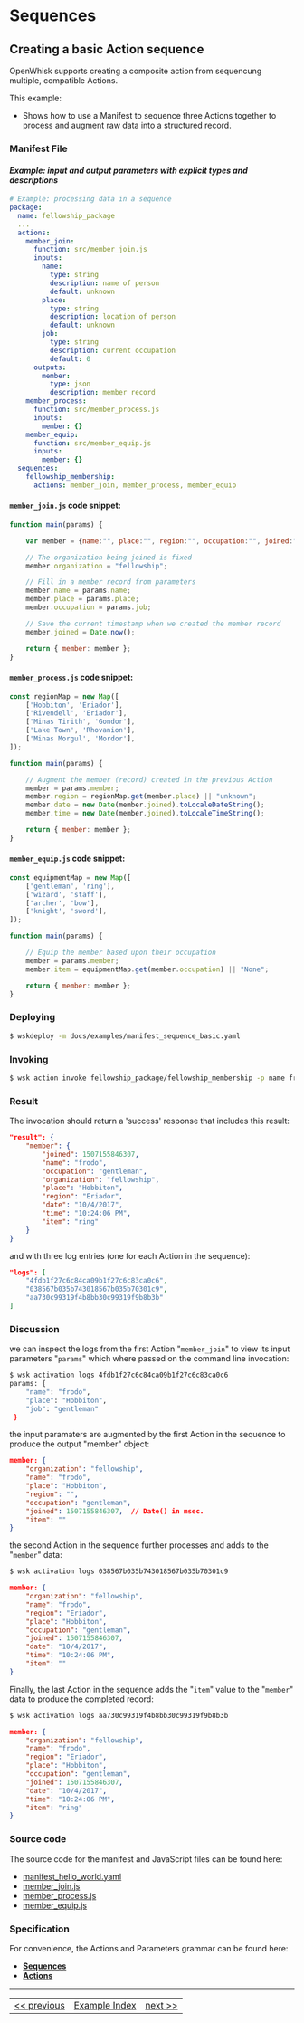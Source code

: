 # Sequences

## Creating a basic Action sequence

OpenWhisk supports creating a composite action from sequencung multiple, compatible Actions.

This example:
- Shows how to use a Manifest to sequence three Actions together to process and augment raw data into a structured record.

### Manifest File

#### _Example: input and output parameters with explicit types and descriptions_
```yaml
# Example: processing data in a sequence
package:
  name: fellowship_package
  ...
  actions:
    member_join:
      function: src/member_join.js
      inputs:
        name:
          type: string
          description: name of person
          default: unknown
        place:
          type: string
          description: location of person
          default: unknown
        job:
          type: string
          description: current occupation
          default: 0
      outputs:
        member:
          type: json
          description: member record
    member_process:
      function: src/member_process.js
      inputs:
        member: {}
    member_equip:
      function: src/member_equip.js
      inputs:
        member: {}
  sequences:
    fellowship_membership:
      actions: member_join, member_process, member_equip
```

#### ```member_join.js``` code snippet:
```javascript
function main(params) {

    var member = {name:"", place:"", region:"", occupation:"", joined:"", organization:"", item:"" };

    // The organization being joined is fixed
    member.organization = "fellowship";

    // Fill in a member record from parameters
    member.name = params.name;
    member.place = params.place;
    member.occupation = params.job;

    // Save the current timestamp when we created the member record
    member.joined = Date.now();

    return { member: member };
}
```

#### ```member_process.js``` code snippet:
```javascript
const regionMap = new Map([
    ['Hobbiton', 'Eriador'],
    ['Rivendell', 'Eriador'],
    ['Minas Tirith', 'Gondor'],
    ['Lake Town', 'Rhovanion'],
    ['Minas Morgul', 'Mordor'],
]);

function main(params) {

    // Augment the member (record) created in the previous Action
    member = params.member;
    member.region = regionMap.get(member.place) || "unknown";
    member.date = new Date(member.joined).toLocaleDateString();
    member.time = new Date(member.joined).toLocaleTimeString();

    return { member: member };
}
```

#### ```member_equip.js``` code snippet:
```javascript
const equipmentMap = new Map([
    ['gentleman', 'ring'],
    ['wizard', 'staff'],
    ['archer', 'bow'],
    ['knight', 'sword'],
]);

function main(params) {

    // Equip the member based upon their occupation
    member = params.member;
    member.item = equipmentMap.get(member.occupation) || "None";

    return { member: member };
}
```

### Deploying
```sh
$ wskdeploy -m docs/examples/manifest_sequence_basic.yaml
```

### Invoking
```sh
$ wsk action invoke fellowship_package/fellowship_membership -p name frodo -p place Hobbiton -p job gentleman  -b
```

### Result
The invocation should return a 'success' response that includes this result:
```json
"result": {
    "member": {
        "joined": 1507155846307,
        "name": "frodo",
        "occupation": "gentleman",
        "organization": "fellowship",
        "place": "Hobbiton",
        "region": "Eriador",
        "date": "10/4/2017",
        "time": "10:24:06 PM",
        "item": "ring"
    }
}
```

and with three log entries (one for each Action in the sequence):
```json
"logs": [
    "4fdb1f27c6c84ca09b1f27c6c83ca0c6",
    "038567b035b743018567b035b70301c9",
    "aa730c99319f4b8bb30c99319f9b8b3b"
]
```

### Discussion

we can inspect the logs from the first Action "```member_join```" to view its input parameters "```params```" which where passed on the command line invocation:
```sh
$ wsk activation logs 4fdb1f27c6c84ca09b1f27c6c83ca0c6
params: {
    "name": "frodo",
    "place": "Hobbiton",
    "job": "gentleman"
 }
```
the input paramaters are augmented by the first Action in the sequence to produce the output "member" object:

```json
member: {
    "organization": "fellowship",
    "name": "frodo",
    "place": "Hobbiton",
    "region": "",
    "occupation": "gentleman",
    "joined": 1507155846307,  // Date() in msec.
    "item": ""
}

```

the second Action in the sequence further processes and adds to the "```member```" data:
```sh
$ wsk activation logs 038567b035b743018567b035b70301c9

```

```json
member: {
    "organization": "fellowship",
    "name": "frodo",
    "region": "Eriador",
    "place": "Hobbiton",
    "occupation": "gentleman",
    "joined": 1507155846307,
    "date": "10/4/2017",
    "time": "10:24:06 PM",
    "item": ""
}
```

Finally, the last Action in the sequence adds the "```item```" value to the "```member```" data to produce the completed record:
```sh
$ wsk activation logs aa730c99319f4b8bb30c99319f9b8b3b

```

```json
member: {
    "organization": "fellowship",
    "name": "frodo",
    "region": "Eriador",
    "place": "Hobbiton",
    "occupation": "gentleman",
    "joined": 1507155846307,
    "date": "10/4/2017",
    "time": "10:24:06 PM",
    "item": "ring"
}

```

### Source code
The source code for the manifest and JavaScript files can be found here:
- [manifest_hello_world.yaml](examples/manifest_sequence_basic.yaml)
- [member_join.js](examples/src/member_join.js)
- [member_process.js](examples/src/member_process.js)
- [member_equip.js](examples/src/member_equip.js)

### Specification
For convenience, the Actions and Parameters grammar can be found here:
- **[Sequences](../specification/html/spec_sequences.md#sequences)**
- **[Actions](../specification/html/spec_actions.md#actions)**

---
<!--
 Bottom Navigation
-->
<html>
<div align="center">
<table align="center">
  <tr>
    <td><a href="wskdeploy_action_env_var_parms.md#actions">&lt;&lt;&nbsp;previous</a></td>
    <td><a href="programming_guide.md#guided-examples">Example Index</a></td>
    <td><a href="wskdeploy_triggerrule_basic.md#triggers-and-rules">next&nbsp;&gt;&gt;</a></td>
  </tr>
</table>
</div>
</html>

